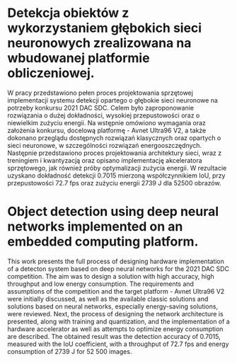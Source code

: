 # Detekcja obiektów z wykorzystaniem głębokich sieci neuronowych zrealizowana na wbudowanej platformie obliczeniowej.

W pracy przedstawiono pełen proces projektowania sprzętowej implementacji systemu detekcji opartego o głębokie sieci neuronowe na potrzeby konkursu 2021 DAC SDC.
Celem było zaproponowanie rozwiązania o dużej dokładności, wysokiej przepustowości oraz o niewielkim zużyciu energii. 
Na wstępnie omówiono wymagania oraz założenia konkursu, docelową platformę - Avnet Ultra96 V2, a także dokonano przeglądu dostępnych rozwiązań klasycznych oraz opartych o sieci neuronowe, w szczególności rozwiązań energooszczędnych. 
Następnie przedstawiono proces projektowania architektury sieci, wraz z treningiem i kwantyzacją oraz opisano implementację akceleratora sprzętowego, jak również próby optymalizacji zużycia energii. 
W rezultacie uzyskano dokładność detekcji 0.7015 mierzoną współczynnikiem IoU, przy przepustowości 72.7 fps oraz zużyciu energii 2739 J dla 52500 obrazów.

# Object detection using deep neural networks implemented on an embedded computing platform.

This work presents the full process of designing hardware implementation of a detecton system based on deep neural networks for the 2021 DAC SDC competition.
The aim was to design a solution with high accuracy, high throughput and low energy consumption.
The requirements and assumptions of the competition and the target platform - Avnet Ultra96 V2  were initially discussed, as well as the available classic solutions and solutions based on neural networks, especially energy-saving solutions, were reviewed.
Next, the process of designing the network architecture is presented, along with training and quantization, and the implementation of a hardware accelerator as well as attempts to optimize energy consumption are described.
The obtained result was the detection accuracy of 0.7015, measured with the IoU coefficient, with a throughput of 72.7 fps and energy consumption of 2739 J for 52 500 images. 
 
 
